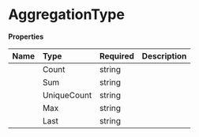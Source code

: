 # AggregationType



**Properties**

| Name | Type | Required | Description |
| :-------- | :----------| :----------| :----------|
    | Count | string |  | count |
    | Sum | string |  | sum |
    | UniqueCount | string |  | unique_count |
    | Max | string |  | max |
    | Last | string |  | last |




<!-- This file was generated by liblab | https://liblab.com/ -->